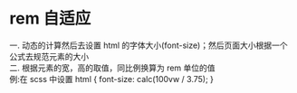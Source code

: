 # rem 自适应

一. 动态的计算然后去设置 html 的字体大小(font-size)；然后页面大小根据一个公式去规范元素的大小  
二. 根据元素的宽，高的取值，同比例换算为 rem 单位的值  
例:在 scss 中设置 html {
font-size: calc(100vw / 3.75);
}
